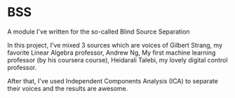 # BSS
A module I've written for the so-called Blind Source Separation

In this project, I've mixed 3 sources which are voices of Gilbert Strang, my favorite Linear Algebra professor, Andrew Ng, My first machine learning professor (by his coursera course), Heidarali Talebi, my lovely digital control professor.

After that, I've used Independent Components Analysis (ICA) to separate their voices and the results are awesome.
